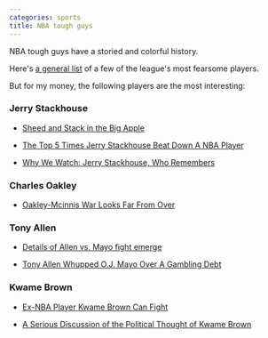 ```yaml
---
categories: sports
title: NBA tough guys
---
```


NBA tough guys have a storied and colorful history.

Here's [a general list](https://www.sbnation.com/nba/2012/9/19/3356654/terrifying-players-jerry-stackhouse-nikola-pekovic-hook) of a few of the league's most fearsome players.

But for my money, the following players are the most interesting:

### Jerry Stackhouse 

*  [Sheed and Stack in the Big Apple ](https://grantland.com/features/the-intertwined-careers-rasheed-wallace-jerry-stackhouse/)

* [The Top 5 Times Jerry Stackhouse Beat Down A NBA Player ](https://uproxx.com/dimemag/the-top-5-times-jerry-stackhouse-beat-down-a-nba-player/)

* [Why We Watch: Jerry Stackhouse, Who Remembers](https://web.archive.org/web/20191130001718/http://theclassical.org:80/articles/why-we-watch-jerry-stackhouse-who-remembers)

### Charles Oakley

* [Oakley-Mcinnis War Looks Far From Over](https://nypost.com/2000/12/05/oakley-mcinnis-war-looks-far-from-over/)

### Tony Allen

* [Details of Allen vs. Mayo fight emerge](https://www.espn.com/blog/truehoop/post/_/id/23648/details-of-allen-vs-mayo-emerge)

* [Tony Allen Whupped O.J. Mayo Over A Gambling Debt](https://deadspin.com/tony-allen-whupped-o-j-mayo-over-a-gambling-debt-5725369)

### Kwame Brown

*   [Ex-NBA Player Kwame Brown Can Fight](https://www.theroot.com/apparently-toby-nwigwes-try-jesus-also-doubles-as-the-a-1846925468)

*   [A Serious Discussion of the Political Thought of Kwame Brown](https://benjaminstudebaker.com/2021/05/25/a-serious-discussion-of-the-political-thought-of-kwame-brown/)